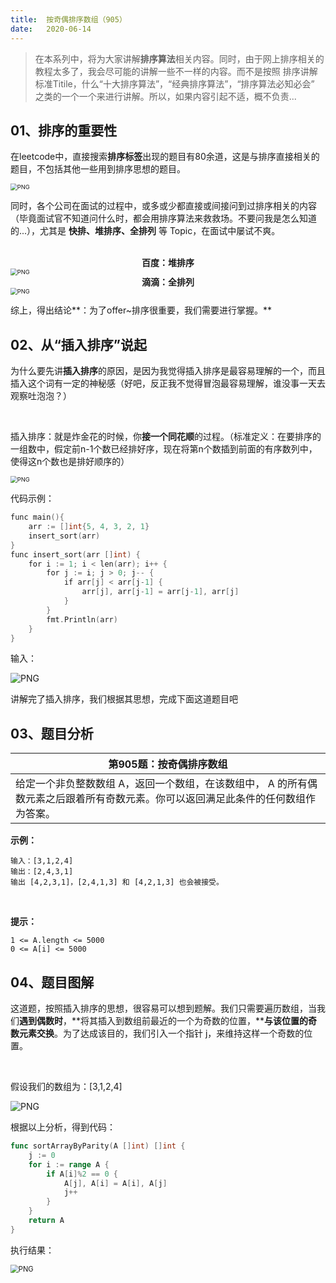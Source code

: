```yaml
---
title:	按奇偶排序数组（905）
date:	2020-06-14
---
```


> 在本系列中，将为大家讲解**排序算法**相关内容。同时，由于网上排序相关的教程太多了，我会尽可能的讲解一些不一样的内容。而不是按照 排序讲解 标准Titile，什么“十大排序算法”，“经典排序算法”，“排序算法必知必会” 之类的一个一个来进行讲解。所以，如果内容引起不适，概不负责...

## 01、排序的重要性

在leetcode中，直接搜索**排序标签**出现的题目有80余道，这是与排序直接相关的题目，不包括其他一些用到排序思想的题目。

<img src="./701/1.jpg" alt="PNG" style="zoom:67%;" />

同时，各个公司在面试的过程中，或多或少都直接或间接问到过排序相关的内容（毕竟面试官不知道问什么时，都会用排序算法来救救场。不要问我是怎么知道的...），尤其是 **快排、堆排序、全排列** 等 Topic，在面试中屡试不爽。

<br/>

<center><b> 百度：堆排序    </b></center>
<img src="./701/2.jpg" alt="PNG" style="zoom:67%;" />

<center><b> 滴滴：全排列    </b></center>
<img src="./701/3.jpg" alt="PNG" style="zoom:67%;" />

综上，得出结论**：为了offer~排序很重要，我们需要进行掌握。**

## 02、从“插入排序”说起

为什么要先讲**插入排序**的原因，是因为我觉得插入排序是最容易理解的一个，而且插入这个词有一定的神秘感（好吧，反正我不觉得冒泡最容易理解，谁没事一天去观察吐泡泡？）

<br/>

插入排序：就是炸金花的时候，你**接一个同花顺**的过程。（标准定义：在要排序的一组数中，假定前n-1个数已经排好序，现在将第n个数插到前面的有序数列中，使得这n个数也是排好顺序的）

<img src="./701/4.gif" alt="PNG" style="zoom:67%;" />

代码示例：

```go
func main(){     
    arr := []int{5, 4, 3, 2, 1} 
    insert_sort(arr) 
}  
func insert_sort(arr []int) {        
    for i := 1; i < len(arr); i++ {           
        for j := i; j > 0; j-- {
            if arr[j] < arr[j-1] {
                arr[j], arr[j-1] = arr[j-1], arr[j]
            }
        }
        fmt.Println(arr)
    }
}
```

输入：

<img src="./701/5.jpg" alt="PNG"  />

讲解完了插入排序，我们根据其思想，完成下面这道题目吧

## 03、题目分析

| 第905题：按奇偶排序数组                                      |
| ------------------------------------------------------------ |
| 给定一个非负整数数组 A，返回一个数组，在该数组中， A 的所有偶数元素之后跟着所有奇数元素。你可以返回满足此条件的任何数组作为答案。 |

**示例：**

```
输入：[3,1,2,4]
输出：[2,4,3,1]
输出 [4,2,3,1]，[2,4,1,3] 和 [4,2,1,3] 也会被接受。
```

<br/>

**提示：**

    1 <= A.length <= 5000
    0 <= A[i] <= 5000

## 04、题目图解

这道题，按照插入排序的思想，很容易可以想到题解。我们只需要遍历数组，当我们**遇到偶数时**，**将其插入到数组前最近的一个为奇数的位置，****与该位置的奇数元素交换**。为了达成该目的，我们引入一个指针 j，来维持这样一个奇数的位置。

<br/>

假设我们的数组为：[3,1,2,4]

<img src="./701/6.jpg" alt="PNG"  />

根据以上分析，得到代码：

```go
func sortArrayByParity(A []int) []int {
	j := 0
	for i := range A {
		if A[i]%2 == 0 {
			A[j], A[i] = A[i], A[j]
			j++
		}
	}
	return A
}
```

执行结果：

<img src="./701/7.jpg" alt="PNG" style="zoom:80%;" />

